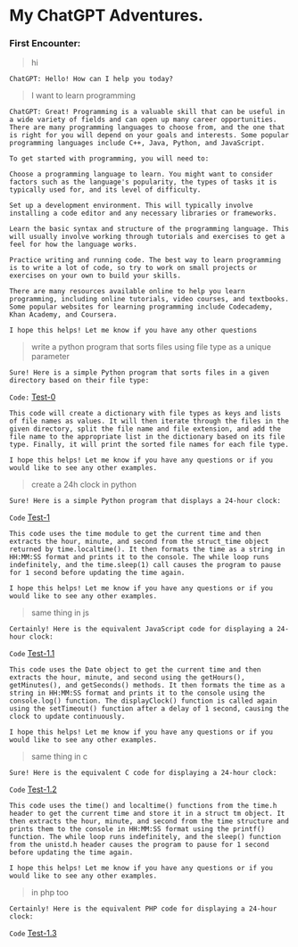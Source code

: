 # My ChatGPT Adventures.
### First Encounter:

>  hi 

```
ChatGPT: Hello! How can I help you today?
```

> I want to learn programming 

```
ChatGPT: Great! Programming is a valuable skill that can be useful in a wide variety of fields and can open up many career opportunities. There are many programming languages to choose from, and the one that is right for you will depend on your goals and interests. Some popular programming languages include C++, Java, Python, and JavaScript.

To get started with programming, you will need to:

Choose a programming language to learn. You might want to consider factors such as the language's popularity, the types of tasks it is typically used for, and its level of difficulty.

Set up a development environment. This will typically involve installing a code editor and any necessary libraries or frameworks.

Learn the basic syntax and structure of the programming language. This will usually involve working through tutorials and exercises to get a feel for how the language works.

Practice writing and running code. The best way to learn programming is to write a lot of code, so try to work on small projects or exercises on your own to build your skills.

There are many resources available online to help you learn programming, including online tutorials, video courses, and textbooks. Some popular websites for learning programming include Codecademy, Khan Academy, and Coursera.

I hope this helps! Let me know if you have any other questions
```
> write a python program that sorts files using file type as a unique parameter

```
Sure! Here is a simple Python program that sorts files in a given directory based on their file type:
```
`Code:` [Test-0](https://github.com/xSomoy/ChatGPT/blob/master/t0-fileSort.py)
```
This code will create a dictionary with file types as keys and lists of file names as values. It will then iterate through the files in the given directory, split the file name and file extension, and add the file name to the appropriate list in the dictionary based on its file type. Finally, it will print the sorted file names for each file type.

I hope this helps! Let me know if you have any questions or if you would like to see any other examples.
```
> create a 24h clock in python
```
Sure! Here is a simple Python program that displays a 24-hour clock:
```
`Code` [Test-1](https://github.com/xSomoy/ChatGPT/blob/master/t1-24hourClock.py)
```
This code uses the time module to get the current time and then extracts the hour, minute, and second from the struct_time object returned by time.localtime(). It then formats the time as a string in HH:MM:SS format and prints it to the console. The while loop runs indefinitely, and the time.sleep(1) call causes the program to pause for 1 second before updating the time again.

I hope this helps! Let me know if you have any questions or if you would like to see any other examples.
```
> same thing in js
```
Certainly! Here is the equivalent JavaScript code for displaying a 24-hour clock:
```
`Code` [Test-1.1](https://github.com/xSomoy/ChatGPT/blob/master/t1.1-24hourClock.js)
```
This code uses the Date object to get the current time and then extracts the hour, minute, and second using the getHours(), getMinutes(), and getSeconds() methods. It then formats the time as a string in HH:MM:SS format and prints it to the console using the console.log() function. The displayClock() function is called again using the setTimeout() function after a delay of 1 second, causing the clock to update continuously.

I hope this helps! Let me know if you have any questions or if you would like to see any other examples.
```
> same thing in c
```
Sure! Here is the equivalent C code for displaying a 24-hour clock:
```
`Code` [Test-1.2](https://github.com/xSomoy/ChatGPT/blob/master/t1.2-24hourClock.c)
```
This code uses the time() and localtime() functions from the time.h header to get the current time and store it in a struct tm object. It then extracts the hour, minute, and second from the time structure and prints them to the console in HH:MM:SS format using the printf() function. The while loop runs indefinitely, and the sleep() function from the unistd.h header causes the program to pause for 1 second before updating the time again.

I hope this helps! Let me know if you have any questions or if you would like to see any other examples.
```
> in php too
```
Certainly! Here is the equivalent PHP code for displaying a 24-hour clock:
```
`Code` [Test-1.3](https://github.com/xSomoy/ChatGPT/blob/master/t1.3-24hourClock.php)